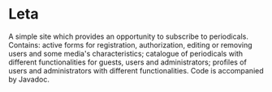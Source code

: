 # Leta

A simple site which provides an opportunity to subscribe to periodicals. Contains:
active forms for registration, authorization, editing or removing users and some media's characteristics;
catalogue of periodicals with different functionalities for guests, users and administrators;
profiles of users and administrators with different functionalities.
Code is accompanied by Javadoc.